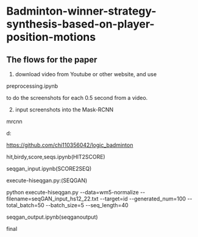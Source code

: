 # Badminton-winner-strategy-synthesis-based-on-player-position-motions

## The flows for the paper
1. download video from Youtube or other website, and use

preprocessing.ipynb

to do the screenshots for each 0.5 second from a video.

2. input screenshots into the Mask-RCNN

mrcnn

d:

https://github.com/chi110356042/logic_badminton

hit,birdy,score,seqs.ipynb(HIT2SCORE)

seqgan_input.ipynb(SCORE2SEQ)

execute-hiseqgan.py:(SEQGAN)

python execute-hiseqgan.py --data=wm5-normalize --filename=seqGAN_input_hs12_22.txt --target=id --generated_num=100 --total_batch=50 --batch_size=5 --seq_length=40

seqgan_output.ipynb(seqganoutput)

final

